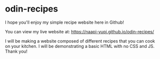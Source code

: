 # odin-recipes
I hope you'll enjoy my simple recipe website here in Github!

You can view my live website at: https://naapi-yupi.github.io/odin-recipes/

I will be making a website composed of different recipes that you can cook on your kitchen.
I will be demonstrating a basic HTML with no CSS and JS. 
Thank you!